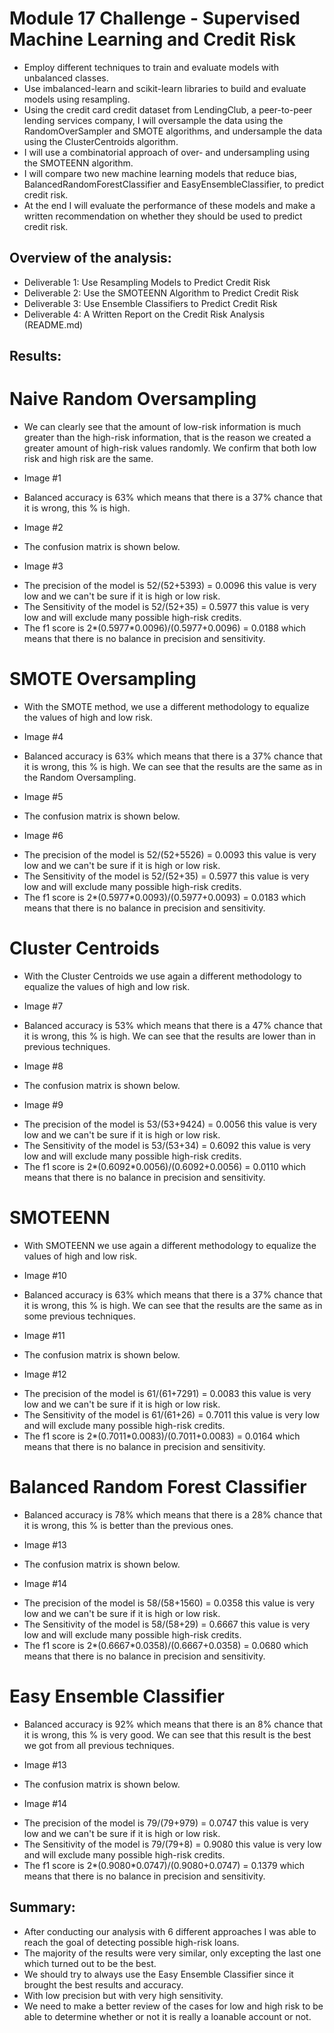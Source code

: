 # Module 17 Challenge - Supervised Machine Learning and Credit Risk
- Employ different techniques to train and evaluate models with unbalanced classes. 
- Use imbalanced-learn and scikit-learn libraries to build and evaluate models using resampling.
- Using the credit card credit dataset from LendingClub, a peer-to-peer lending services company, I will oversample the data using the RandomOverSampler and SMOTE algorithms, and undersample the data using the ClusterCentroids algorithm. 
- I will use a combinatorial approach of over- and undersampling using the SMOTEENN algorithm. 
- I will compare two new machine learning models that reduce bias, BalancedRandomForestClassifier and EasyEnsembleClassifier, to predict credit risk. 
- At the end I will evaluate the performance of these models and make a written recommendation on whether they should be used to predict credit risk.

## Overview of the analysis: 
- Deliverable 1: Use Resampling Models to Predict Credit Risk
- Deliverable 2: Use the SMOTEENN Algorithm to Predict Credit Risk
- Deliverable 3: Use Ensemble Classifiers to Predict Credit Risk
- Deliverable 4: A Written Report on the Credit Risk Analysis (README.md)

## Results: 

# Naive Random Oversampling

- We can clearly see that the amount of low-risk information is much greater than the high-risk information, that is the reason we created a greater amount of high-risk values randomly. We confirm that both low risk and high risk are the same.

* Image #1

- Balanced accuracy is 63% which means that there is a 37% chance that it is wrong, this % is high.

* Image #2

- The confusion matrix is shown below.

* Image #3

- The precision of the model is 52/(52+5393) = 0.0096 this value is very low and we can't be sure if it is high or low risk.
- The Sensitivity of the model is 52/(52+35) = 0.5977 this value is very low and will exclude many possible high-risk credits.
- The f1 score is 2*(0.5977*0.0096)/(0.5977+0.0096) = 0.0188 which means that there is no balance in precision and sensitivity.

# SMOTE Oversampling

- With the SMOTE method, we use a different methodology to equalize the values of high and low risk.

* Image #4

- Balanced accuracy is 63% which means that there is a 37% chance that it is wrong, this % is high. We can see that the results are the same as in the Random Oversampling.

* Image #5

- The confusion matrix is shown below.

* Image #6

- The precision of the model is 52/(52+5526) = 0.0093 this value is very low and we can't be sure if it is high or low risk.
- The Sensitivity of the model is 52/(52+35) = 0.5977 this value is very low and will exclude many possible high-risk credits.
- The f1 score is 2*(0.5977*0.0093)/(0.5977+0.0093) = 0.0183 which means that there is no balance in precision and sensitivity.

# Cluster Centroids

- With the Cluster Centroids we use again a different methodology to equalize the values of high and low risk.

* Image #7

- Balanced accuracy is 53% which means that there is a 47% chance that it is wrong, this % is high. We can see that the results are lower than in previous techniques.

* Image #8

- The confusion matrix is shown below.

* Image #9

- The precision of the model is 53/(53+9424) = 0.0056 this value is very low and we can't be sure if it is high or low risk.
- The Sensitivity of the model is 53/(53+34) = 0.6092 this value is very low and will exclude many possible high-risk credits.
- The f1 score is 2*(0.6092*0.0056)/(0.6092+0.0056) = 0.0110 which means that there is no balance in precision and sensitivity.

# SMOTEENN

- With SMOTEENN we use again a different methodology to equalize the values of high and low risk.

* Image #10

- Balanced accuracy is 63% which means that there is a 37% chance that it is wrong, this % is high. We can see that the results are the same as in some previous techniques.

* Image #11

- The confusion matrix is shown below.

* Image #12

- The precision of the model is 61/(61+7291) = 0.0083 this value is very low and we can't be sure if it is high or low risk.
- The Sensitivity of the model is 61/(61+26) = 0.7011 this value is very low and will exclude many possible high-risk credits.
- The f1 score is 2*(0.7011*0.0083)/(0.7011+0.0083) = 0.0164 which means that there is no balance in precision and sensitivity.

# Balanced Random Forest Classifier

- Balanced accuracy is 78% which means that there is a 28% chance that it is wrong, this % is better than the previous ones.

* Image #13

- The confusion matrix is shown below.

* Image #14

- The precision of the model is 58/(58+1560) = 0.0358 this value is very low and we can't be sure if it is high or low risk.
- The Sensitivity of the model is 58/(58+29) = 0.6667 this value is very low and will exclude many possible high-risk credits.
- The f1 score is 2*(0.6667*0.0358)/(0.6667+0.0358) = 0.0680 which means that there is no balance in precision and sensitivity.

# Easy Ensemble Classifier

- Balanced accuracy is 92% which means that there is an 8% chance that it is wrong, this % is very good. We can see that this result is the best we got from all previous techniques.

* Image #13

- The confusion matrix is shown below.

* Image #14

- The precision of the model is 79/(79+979) = 0.0747 this value is very low and we can't be sure if it is high or low risk.
- The Sensitivity of the model is 79/(79+8) = 0.9080 this value is very low and will exclude many possible high-risk credits.
- The f1 score is 2*(0.9080*0.0747)/(0.9080+0.0747) = 0.1379 which means that there is no balance in precision and sensitivity.

## Summary: 
- After conducting our analysis with 6 different approaches I was able to reach the goal of detecting possible high-risk loans.
- The majority of the results were very similar, only excepting the last one which turned out to be the best.
- We should try to always use the Easy Ensemble Classifier since it brought the best results and accuracy.
- With low precision but with very high sensitivity.
- We need to make a better review of the cases for low and high risk to be able to determine whether or not it is really a loanable account or not.
    

